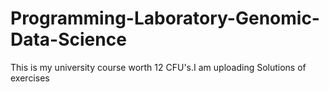 # Programming-Laboratory-Genomic-Data-Science
This is my university course worth 12 CFU's.I am uploading Solutions of exercises
